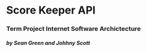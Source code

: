 # Score Keeper API
### Term Project Internet Software Archictecture
##### by Sean Green and Johhny Scott